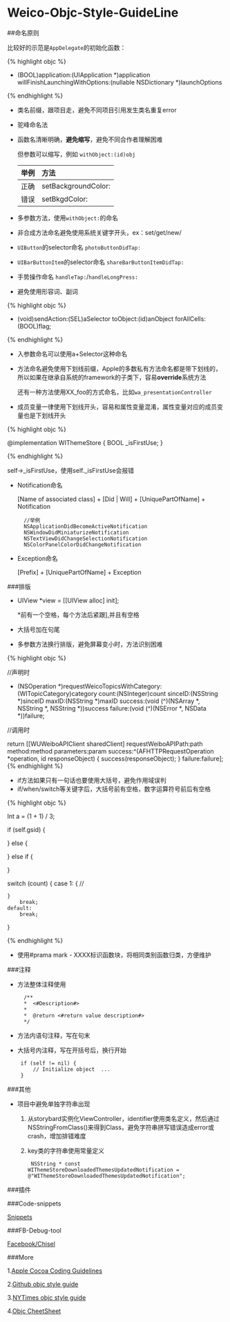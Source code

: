 # Weico-Objc-Style-GuideLine


##命名原则
	
比较好的示范是`AppDelegate`的初始化函数：
	
{% highlight objc %}


- (BOOL)application:(UIApplication *)application willFinishLaunchingWithOptions:(nullable NSDictionary *)launchOptions

{% endhighlight %}

* 类名前缀，跟项目走，避免不同项目引用发生类名重复error

* 驼峰命名法

* 函数名清晰明确，**避免缩写**，避免不同合作者理解困难

	但参数可以缩写，例如  `withObject:(id)obj`

	举例|方法
	:---------------|:---------------
	正确| setBackgroundColor:
	错误| setBkgdColor:

* 多参数方法，使用`withObject:`的命名

* 非合成方法命名避免使用系统关键字开头，ex：set/get/new/

* `UIButton`的selector命名 `photoButtonDidTap:`

* `UIBarButtonItem`的selector命名 `shareBarButtonItemDidTap:`

* 手势操作命名 `handleTap:`/`handleLongPress:`

* 避免使用形容词、副词

{% highlight objc %}

- (void)sendAction:(SEL)aSelector toObject:(id)anObject forAllCells:(BOOL)flag;
	
{% endhighlight %}

* 入参数命名可以使用a+Selector这种命名

* 方法命名避免使用下划线前缀，Apple的多数私有方法命名都是带下划线的，所以如果在继承自系统的framework的子类下，容易**override**系统方法
	
	还有一种方法使用XX_foo的方式命名，比如`wa_presentationController`

* 成员变量一律使用下划线开头，容易和属性变量混淆，属性变量对应的成员变量也是下划线开头

{% highlight objc %}

@implementation WIThemeStore {
    BOOL _isFirstUse;
}

{% endhighlight %}

self->_isFirstUse，使用self._isFirstUse会报错

* Notification命名

	[Name of associated class] + [Did | Will] + [UniquePartOfName] + Notification

		//举例
		NSApplicationDidBecomeActiveNotification
		NSWindowDidMiniaturizeNotification
		NSTextViewDidChangeSelectionNotification
		NSColorPanelColorDidChangeNotification

* Exception命名

	[Prefix] + [UniquePartOfName] + Exception


###排版

* UIView *view = [[UIView alloc] init];
	
	*前有一个空格，每个方法后紧跟],并且有空格
* 大括号加在句尾

* 多参数方法换行排版，避免屏幕变小时，方法识别困难

{% highlight objc %}

//声明时

- (NSOperation *)requestWeicoTopicsWithCategory:(WITopicCategory)category
                                          count:(NSInteger)count
                                        sinceID:(NSString *)sinceID
                                          maxID:(NSString *)maxID
                                        success:(void (^)(NSArray *, NSString *, NSString *))success
                                        failure:(void (^)(NSError *, NSData *))failure;
              
              
//调用时

return [[WUWeiboAPIClient sharedClient] requestWeiboAPIPath:path
                                                  method:method
                                              parameters:param
                                                 success:^(AFHTTPRequestOperation *operation, id responseObject) {
                                                     success(responseObject);
                                                 }
                                                 failure:failure];                          
{% endhighlight %}

* if方法如果只有一句话也要使用大括号，避免作用域误判
* if/when/switch等关键字后，大括号前有空格，数字运算符号前后有空格

{% highlight objc %}

Int a = (1 + 1) / 3;


if (self.gsid) {
        
} else {
       
} else if {
    
}


switch (count) {
	case 1: {
		//
		
	}
		break;
	default:
		break;
}
    
{% endhighlight %}

* 使用#prama mark - XXXX标识函数块，将相同类别函数归类，方便维护

###注释

* 方法整体注释使用

		/**
 		*  <#Description#>
 		*
 		*  @return <#return value description#>
 		*/
 		
 * 方法内语句注释，写在句末
 * 大括号内注释，写在开括号后，换行开始
 
 		if (self != nil) {
        	// Initialize object  ...
        }
        

###其他
* 项目中避免单独字符串出现

	1. 从storybard实例化ViewController，identifier使用类名定义，然后通过NSStringFromClass()来得到Class，避免字符串拼写错误造成error或crash，增加排错难度
	2. key类的字符串使用常量定义
 
			NSString * const WIThemeStoreDownloadedThemesUpdatedNotification = @"WIThemeStoreDownloadedThemesUpdatedNotification";
			

###插件

###Code-snippets

[Snippets](https://github.com/Xcode-Snippets/Objective-C)

###FB-Debug-tool

[Facebook/Chisel](https://github.com/facebook/chisel)

###More


1.[Apple Cocoa Coding Guidelines](https://developer.apple.com/library/mac/documentation/Cocoa/Conceptual/CodingGuidelines/CodingGuidelines.html)

2.[Github objc style guide](https://github.com/github/objective-c-style-guide)

3.[NYTimes objc style guide](https://github.com/NYTimes/objective-c-style-guide)

4.[Objc CheetSheet](https://github.com/iwasrobbed/Objective-C-CheatSheet)